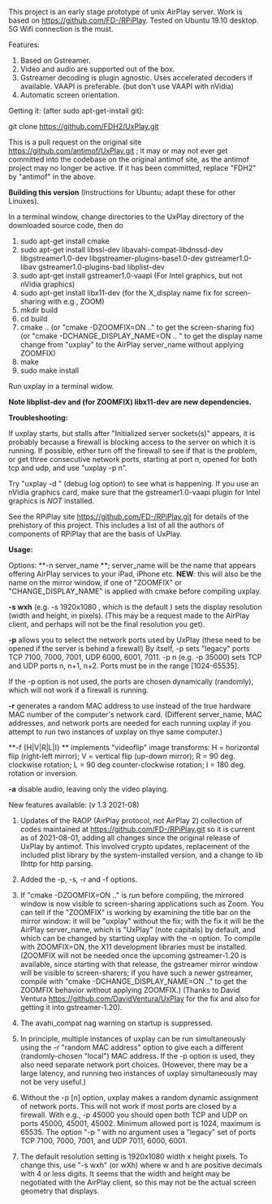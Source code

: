 This project is an early stage prototype of unix AirPlay server.
Work is based on https://github.com/FD-/RPiPlay.
Tested on Ubuntu 19.10 desktop.
5G Wifi connection is the must.

Features:
1. Based on Gstreamer.
2. Video and audio are supported out of the box.
3. Gstreamer decoding is plugin agnostic. Uses accelerated decoders if
available. VAAPI is preferable. (but don't use VAAPI with nVidia)
4. Automatic screen orientation.

Getting it:  (after sudo apt-get-install git):

git clone https://github.com/FDH2/UxPlay.git   

This is a pull request on the
original site https://github.com/antimof/UxPlay.git ; it may or may not ever
get committed into the codebase  on the original antimof site, as the antimof
project may no longer be active.
If it has been  committed, replace "FDH2" by "antimof" in the above.

**Building this version** (Instructions for Ubuntu; adapt these for other
  Linuxes).
  
In a terminal window, change directories to the UxPlay directory of the
downloaded source code, then do

1. sudo apt-get install cmake
2. sudo apt-get install libssl-dev libavahi-compat-libdnssd-dev
libgstreamer1.0-dev libgstreamer-plugins-base1.0-dev gstreamer1.0-libav gstreamer1.0-plugins-bad  libplist-dev
3. sudo apt-get install gstreamer1.0-vaapi (For Intel graphics, but not nVidia graphics)
4. sudo apt-get install libx11-dev  (for the X_display name fix for screen-sharing with e.g.,  ZOOM)
4. mkdir build
5. cd build
6. cmake ..      (or "cmake -DZOOMFIX=ON .." to get the screen-sharing fix)
(or "cmake -DCHANGE_DISPLAY_NAME=ON .. " to get the display name change from
"uxplay" to the AirPlay server_name  without
applying ZOOMFIX)
7. make
8. sudo make install

Run uxplay in a terminal widow.

**Note libplist-dev and (for ZOOMFIX) libx11-dev are new dependencies.**

**Troubleshooting:**

If uxplay starts, but stalls after "Initialized server sockets(s)" appears,
it is probably because a firewall is blocking
access to the server on which it is running.  If possible, either turn off the firewall
to see if that is the problem, or get three consecutive network ports,
starting at port n, opened  for both tcp and udp, and use "uxplay -p n".

Try "uxplay -d " (debug log option)  to see what is happening. If you use an
nVidia graphics card, make sure that the gstreamer1.0-vaapi
plugin for Intel graphics is *NOT* installed.

See the RPiPlay site https://github.com/FD-/RPiPlay.git for details of the
prehistory of this project.  This includes a list of all the authors of
components of RPiPlay that are the basis of  UxPlay.

**Usage:**

Options:
**-n server_name **;  server_name will be the name that appears offering
AirPlay services to your iPad, iPhone etc.
**NEW**: this will also be the name on the mirror window, if one of "ZOOMFIX"  or
"CHANGE_DISPLAY_NAME" is applied with cmake before  compiling uxplay.

**-s wxh** (e.g. -s 1920x1080 , which is the default ) sets the display resolution (width and height,
   in pixels).   (This may be a
   request made to the AirPlay client, and perhaps will not
   be the final resolution you get).

**-p**    allows you to select the network ports used by UxPlay (these need
   to be opened if the server is behind a firewall)   By itself, -p sets
   "legacy" ports TCP 7100, 7000, 7001, UDP 6000, 6001, 7011.   -p n (e.g. -p
   35000)  sets TCP and UDP ports n, n+1, n+2.  Ports must be in the range
   [1024-65535].

If the -p option is not used, the ports are chosen dynamically (randomly),
which will not work if a firewall is running.

**-r**  generates a random MAC address to use instead of the true hardware MAC
   number of the computer's network card.   (Different server_name,  MAC
   addresses,  and network ports are needed for each running uxplay  if you
   attempt to  run two instances of uxplay on thye same computer.)

**-f {H|V|R|L|I} **  implements "videoflip"  image transforms: H = horizontal flip
(right-left mirror); V = vertical flip (up-down mirror); R = 90 deg. clockwise
rotation; L = 90 deg counter-clockwise rotation; I = 180 deg. rotation or inversion.

**-a** disable audio, leaving only the video playing.


New features available: (v 1.3 2021-08)

1. Updates of the RAOP (AirPlay protocol, not AirPlay 2)  collection of codes  maintained
at  https://github.com/FD-/RPiPlay.git so it is current as of 2021-08-01,
adding all changes since the original release of UxPlay by antimof.
This involved crypto updates, replacement
of the included plist library by the system-installed version, and  a change to
lib llhttp for http parsing. 

2. Added the -p, -s, -r and -f options.

3. If "cmake -DZOOMFIX=ON .."  is run before compiling,
the mirrored window is now visible to screen-sharing applications such as
Zoom.     You can tell if the "ZOOMFIX"
is working by examining the title bar on the mirror window:
it will be "uxplay" without the fix; with the fix it will be the AirPlay server_name, which
is "UxPlay" (note capitals) by default, and which can be changed by starting
uxplay with the -n option.
To compile with ZOOMFIX=ON, the X11 development libraries must be installed.
(ZOOMFIX will not be needed once the upcoming  gstreamer-1.20 is available, since starting with
that release, the gstreamer mirror window will be visible to screen-sharers;
if you have such a newer gstreamer, compile with "cmake
-DCHANGE_DISPLAY_NAME=ON .." to get the ZOOMFIX behavior without applying ZOOMFIX.)
(Thanks to David Ventura  https://github.com/DavidVentura/UxPlay for the fix
and also for getting it into  gstreamer-1.20).

4. The avahi_compat nag warning on startup is suppressed.

5.   In principle, multiple instances of uxplay can be run simultaneously
using the -r "random MAC address" option to give each a different
(randomly-chosen "local") MAC address.
If the -p option is used, they also need separate network port choices.
(However, there may be a large latency, and running two instances of uxplay
simultaneously may not be very useful.)

6.  Without the -p [n] option,  uxplay makes a random dynamic assignment of
network ports. This will not work if most ports are closed by a firewall.
With e.g., -p 45000   you should open both TCP and UDP on
ports 45000, 45001, 45002.   Minimum allowed port is 1024, maximum is 65535.
The option "-p " with no argument uses a "legacy" set of ports TCP 7100,
7000, 7001, and UDP  7011, 6000, 6001.

7.  The default resolution setting is 1920x1080 width x height pixels.
To change this, use "-s wxh" (or wXh) where w and h are positive  decimals
with 4 or less digits.   It seems that the width and height may be negotiated
with the AirPlay client, so this may not be the actual screen geometry that
displays.

